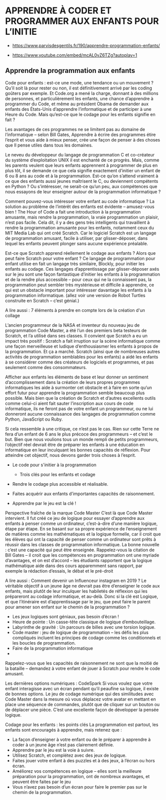 
# APPRENDRE À CODER ET PROGRAMMER AUX ENFANTS POUR L’INITIE
 
 
 - https://www.parvisdesgentils.fr/190/apprendre-programmation-enfants/

 -  https://www.youtube.com/embed/mcAL0vZ6TZg?autoplay=1 
 
## Apprendre la programmation aux enfants

Code pour enfants : est-ce une mode, une tendance ou un mouvement ? Qu’il soit là pour rester ou non, il est définitivement arrivé par les coding goûters par exemple. Et Code.org a mené la charge, donnant à des millions de personnes, et particulièrement les enfants, une chance d’apprendre à programmer du Code, et même au président Obama de demander aux enfants des États-Unis d’apprendre l’informatique et de participer à une Heure du Code. Mais qu’est-ce que le codage pour les enfants signifie en fait ?

Les avantages de ces programmes ne se limitent pas au domaine de l’informatique – selon Bill Gates, Apprendre à écrire des programmes étire l’esprit et vous aide à mieux penser, crée une façon de penser à des choses que Il pense utiles dans tous les domaines.

Le neveu du développeur du langage de programmation C et co-créateur du système d’exploitation UNIX il est enchanté de ce progrès. Mais, comme les parents veulent que leurs enfants apprennent à programmer de plus en plus tôt, il se demande ce que cela signifie exactement d’initier un enfant de 6 ou 8 ans au code et à la programmation. Est-ce qu’on s’attend vraiment à ce que des enfants aussi jeunes maîtrisent le C, ou deviennent compétents en Python ? Ou s’intéresser, ne serait-ce qu’un peu, aux compétences que nous essayons de leur enseigner autour de la programmation informatique ?

Comment pouvez-vous intéresser votre enfant au code informatique ?
La solution au problème de l’intérêt des enfants est évidente – amusez-vous bien ! The Hour of Code a fait une introduction à la programmation amusante, mais rendre la programmation, la vraie programmation un plaisir, n’est pas facile. Cela dit, il y a des gens très intelligents qui travaillent à rendre la programmation amusante pour les enfants, notamment ceux du MIT Media Lab qui ont créé Scratch. Car le logiciel Scratch est un langage de programmation amusant, facile à utiliser, par glisser-déposer, dans lequel les enfants peuvent plonger sans aucune expérience préalable.

Est-ce que Scratch apprend réellement le codage aux enfants ?
Alors que peut faire Scratch pour votre enfant ? Ce langage de programmation pour enfant utilise en fait un langage très similaire, Blockly, pour initier les enfants au codage. Ces langages d’apprentissage par glisser-déposer axés sur le jeu sont une façon fantastique d’initier les enfants à la programmation et de la rendre plus accessible – pour ceux qui ne la connaissent pas, la programmation peut sembler très mystérieuse et difficile à apprendre, ce qui est un obstacle important pour intéresser davantage les enfants à la programmation informatique. (allez voir une version de Robot Turtles construite en Scratch – c’est génial.)

A lire aussi :   7 éléments à prendre en compte lors de la création d'un collage

L’ancien programmeur de la NASA et inventeur du nouveau jeu de programmation Code Master, a été l’un des premiers beta testeurs de Scratch, et l’a utilisé dans ses classes. Il convient que Scratch a eu un impact très positif : Scratch a fait irruption sur la scène informatique comme une façon merveilleuse et ludique d’enthousiasmer les enfants à propos de la programmation. Et ça a marché. Scratch (ainsi que de nombreuses autres activités de programmation semblables pour les enfants) a aidé les enfants à se considérer comme des créateurs de logiciels et programmes, et pas seulement comme des consommateurs.

Afficher aux enfants les éléments de base et leur donner un sentiment d’accomplissement dans la création de leurs propres programmes informatiques les aide à surmonter cet obstacle et à faire en sorte qu’un effort futur pour apprendre la programmation semble beaucoup plus possible. Mais bien que la création de Scratch et d’autres excellents outils comme celui-ci aient fait sauter l’inscription aux cours de code informatique, ils ne feront pas de votre enfant un programmeur, ou ne lui donneront aucune connaissance des langages de programmation comme Python, JavaScript ou Ruby.

Si cela ressemble à une critique, ce n’est pas le cas. Rien sur cette Terre ne fera d’un enfant de 6 ans le plus précoce des programmeurs – et c’est le but. Bien que nous voulions tous un monde rempli de petits programmeurs, l’objectif réel devrait être de préparer les enfants à une éducation en informatique en leur inculquant les bonnes capacités de réflexion. Pour atteindre cet objectif, nous devons garder trois choses à l’esprit.

- Le code pour s'initier à la programmation

  * Trois clés pour les enfants et codage
- Rendre le codage plus accessible et réalisable.
- Faites acquérir aux enfants d’importantes capacités de raisonnement.
- Apprendre par le jeu est la clé !

Perspective fraîche de la marque Code Master
C’est là que Code Master intervient. Il fut créé ce jeu de logique pour essayer d’apprendre aux enfants à penser comme un ordinateur, c’est-à-dire d’une manière logique, étape par étape. En se basant sur sa propre expérience de l’enseignement de matières comme les mathématiques et la logique formelle, car il croit que les élèves qui ont la capacité de penser comme un ordinateur sont prêts à réussir dans les classes de programmation informatique. La bonne nouvelle : c’est une capacité qui peut être enseignée. Rappelez-vous la citation de Bill Gates – il croit que les compétences en programmation ont une myriade d’avantages, et on est d’accord – les étudiants rapportent que la logique mathématique aide dans des cours apparemment sans rapport, par exemple la rédaction d’essais, le débat et le pré-droit

A lire aussi :   Comment devenir un Influenceur instagram en 2019 ?
Le véritable objectif à un jeune âge ne devrait pas être d’enseigner le code aux enfants, mais plutôt de leur inculquer les habiletés de réflexion qui les prépareront au codage informatique, et au-delà. Donc si la clé est Logique, et que l’itinéraire est d’apprentissage par le jeu, que peut faire le parent pour amener son enfant sur le chemin de la programmation ?

- Les jeux logiques sont géniaux, pas besoin d’écran !
- Heure de pointe : Un casse-tête classique de logique d’embouteillage.
- Labyrinthe de gravité : Un parcours de billes avec une torsion logique.
- Code master : jeu de logique de programmation – les défis les plus compliqués incluent les principes de codage comme les conditionnels et les boucles de programmation.
- Faire de la programmation informatique
- 
Rappelez-vous que les capacités de raisonnement ne sont que la moitié de la bataille – demandez à votre enfant de jouer à Scratch pour rendre le code amusant.

Les dernières options numériques : CodeSpark
Si vous voulez que votre enfant interagisse avec un écran pendant qu’il peaufine sa logique, il existe de bonnes options. Le jeu de codage numérique qui des similitudes avec Code Master dans la mesure où vous déplacez votre avatar en mettant en place une séquence de commandes, plutôt que de cliquer sur un bouton ou de déplacer une pièce. C’est une excellente façon de développer la pensée logique.

Codage pour les enfants : les points clés
La programmation est partout, les enfants sont encouragés à apprendre, mais retenez que :

- La façon d’enseigner à votre enfant ou de le préparer à apprendre à coder à un jeune âge n’est pas clairement définie.
- Apprendre par le jeu est la voie à suivre.
- Utilisez Scratch, et complétez avec des jeux de logique.
- Faites jouer votre enfant à des puzzles et à des jeux, à l’écran ou hors écran.
- Améliorez vos compétences en logique – elles sont la meilleure préparation pour la programmation, ont de nombreux avantages, et peuvent être faites par le jeu
- Vous n’avez pas besoin d’un écran pour faire le premier pas sur le chemin de la programmation.
  

